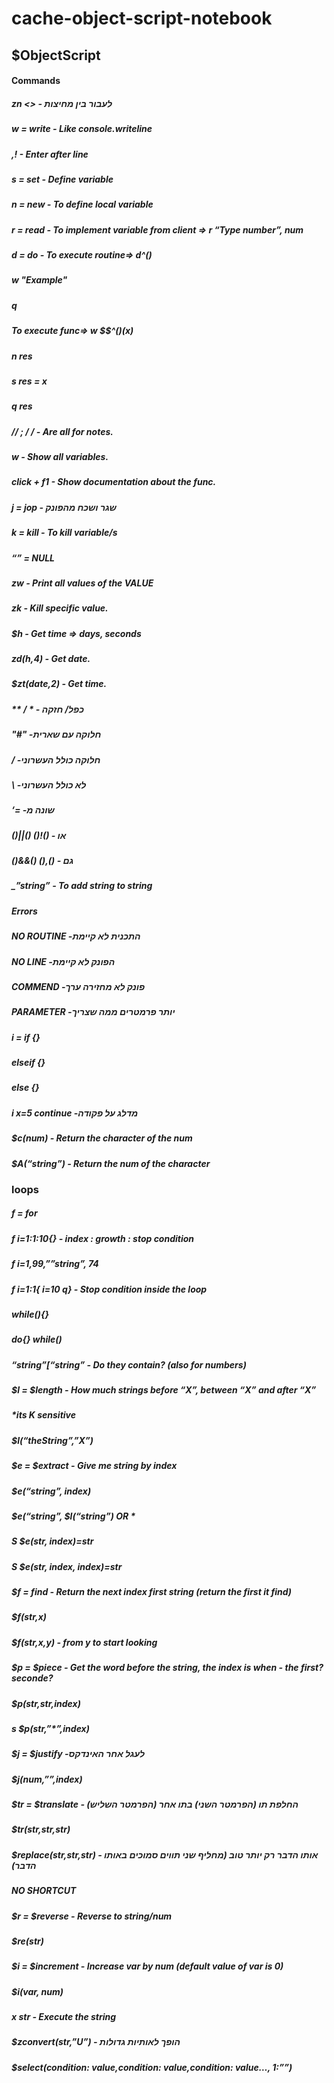 # cache-object-script-notebook

## $ObjectScript

#### Commands

##### zn <>	 - לעבור בין מחיצות
##### w = write 		- Like console.writeline
##### ,!			- Enter after line
##### s = set 		- Define variable
##### n = new		- To define local variable
##### r = read		- To implement variable from client => r “Type number”, num
##### d = do		- To execute routine=> d<routineName>^<userName>()<routineName>
##### w "Example"
##### q
##### To execute func=> w $$<funcName>^<userName>()<funcName>(x)
##### n res
##### s res = x
##### q res
##### // ; */ /* 		- Are all for notes.
##### w			- Show all variables. 
##### click + f1		- Show documentation about the func.
##### j = jop		- שגר ושכח מהפונק
##### k = kill 		- To kill variable/s
##### “” = NULL
##### zw <value>	- Print all values of the VALUE 
##### zk <value>	- Kill specific value.
##### $h 		- Get time => days, seconds
##### $zd($h,4)		- Get date.
##### $zt(date,2)		- Get time. 
##### ** / *		- כפל/ חזקה
##### "#"			-חלוקה עם שארית
##### /			-חלוקה כולל העשרוני
##### \			-לא כולל העשרוני
##### ‘=			-שונה מ
##### ()||()  ()!()		- או
##### ()&&()  (),()	- גם
##### _”string”		- To add string to string
##### Errors
##### NO ROUTINE  	 -התכנית לא קיימת
##### NO LINE		-הפונק לא קיימת	  	
##### COMMEND	-פונק לא מחזירה ערך
##### PARAMETER	-יותר פרמטרים ממה שצריך
##### i  = if {}		
##### elseif {}
##### else {}
##### i x=5 continue 	-מדלג על פקודה
##### $c(num)		- Return the character of the num
##### $A(“string”)	- Return the num of the character 
### loops
##### f = for
##### f i=1:1:10{}		- index : growth : stop condition 
##### f i=1,99,””string”, 74
##### f i=1:1{ i=10 q}	- Stop condition inside the loop
##### while(){}
##### do{} while()
##### “string”[“string” 	- Do they contain? (also for numbers)
##### $l = $length 	- How much strings before “X”, between “X” and after “X”
##### *its K sensitive 
##### $l(“theString”,”X”)
##### $e = $extract	- Give me string by index
##### $e(“string”, index) 
##### $e(“string”, $l(“string”) OR  *
##### S $e(str, index)=str
##### S $e(str, index, index)=str
##### $f = find		- Return the next index first string (return the first it find)
##### $f(str,x) 
##### $f(str,x,y) - from y to start looking
##### $p = $piece	- Get the word before the string, the index is when - the first? seconde?
##### $p(str,str,index)
##### s $p(str,”*”,index)
##### $j = $justify 	-לעגל אחר האינדקס
##### $j(num,””,index)
##### $tr = $translate	-   החלפת תו (הפרמטר השני) בתו אחר (הפרמטר השליש)
##### $tr(str,str,str)
##### $replace(str,str,str) - אותו הדבר רק יותר טוב (מחליף שני תווים סמוכים באותו הדבר)
##### NO SHORTCUT
##### $r = $reverse 	- Reverse to string/num
##### $re(str)		
##### $i = $increment 	- Increase var by num (default value of var is 0)
##### $i(var, num)
##### x str 		- Execute the string
##### $zconvert(str,”U”) - הופך לאותיות גדולות
##### $select(condition: value,condition: value,condition: value…, 1:””) 
